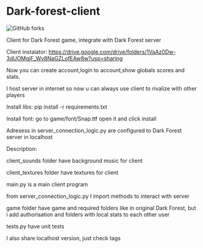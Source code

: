 # Dark-forest-client

![GitHub forks](https://img.shields.io/badge/Version-1.2-red)

Client for Dark Forest game, integrate with Dark Forest server

Client instalator: https://drive.google.com/drive/folders/1VaAz0Dw-3dUOMgjF_Wv8NaGZLofEAw8w?usp=sharing

Now you can create account,login to account,show globals scores and stats.

I host server in internet so now u can always use client to rivalize with other players

Install libs: pip install -r requirements.txt

Install font: go to game/font/Snap.ttf open it and click install

Adresess in server_connection_logic.py are configured to Dark Forest server in localhost 

Description:

client_sounds folder have background music for client

client_textures folder have textures for client

main.py is a main client program

from server_connection_logic.py I import methods to interact with server

game folder have game and required folders like in original Dark Forest, but i add authorisation and folders with local stats to each other user

tests.py have unit tests

I also share localhost version, just check tags

